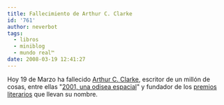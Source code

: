 ```yaml
---
title: Fallecimiento de Arthur C. Clarke
id: '761'
author: neverbot
tags:
  - libros
  - miniblog
  - mundo real™
date: 2008-03-19 12:41:27
---
```


Hoy 19 de Marzo ha fallecido [Arthur C. Clarke](http://en.wikipedia.org/wiki/Arthur_C._Clarke), escritor de un millón de cosas, entre ellas "[2001, una odisea espacial](http://en.wikipedia.org/wiki/2001:_A_Space_Odyssey_%28novel%29)" y fundador de los [premios literarios](http://en.wikipedia.org/wiki/Arthur_C._Clarke_Award) que llevan su nombre.
